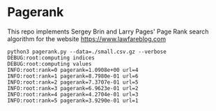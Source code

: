 # Pagerank

This repo implements Sergey Brin and Larry Pages' Page Rank search algorithm for the website https://www.lawfareblog.com

```
python3 pagerank.py --data=./small.csv.gz --verbose
DEBUG:root:computing indices
DEBUG:root:computing values
INFO:root:rank=0 pagerank=1.0908e+00 url=4
INFO:root:rank=1 pagerank=8.7980e-01 url=6
INFO:root:rank=2 pagerank=7.3707e-01 url=5
INFO:root:rank=3 pagerank=6.9623e-01 url=2
INFO:root:rank=4 pagerank=4.2704e-01 url=3
INFO:root:rank=5 pagerank=3.9290e-01 url=1
```
